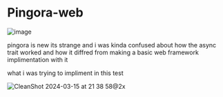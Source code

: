 # Pingora-web

![image](https://github.com/grandmasponge/Pingora-web/assets/73469941/eacc4a4e-fa1d-4585-9e2d-558a0541e967)

pingora is new its strange and i was kinda confused about how the async trait worked and how it diffred from making a basic web framework implimentation with it


what i was trying to impliment in this test 


![CleanShot 2024-03-15 at 21 38 58@2x](https://github.com/grandmasponge/Pingora-web/assets/73469941/4a687604-b5d3-4a23-affb-77ec48897349)


